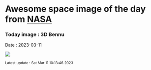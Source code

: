 
# Awesome space image of the day from [NASA](https://api.nasa.gov/)

### Today image : 3D Bennu
Date : 2023-03-11

![](https://apod.nasa.gov/apod/image/2303/ana03BennuVantuyne1024c.jpg)

<small>Latest update : Sat Mar 11 10:13:46 2023</small>
        